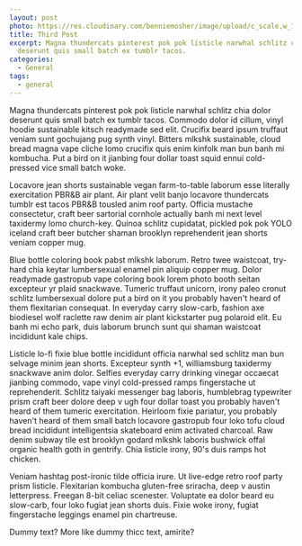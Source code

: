 ```yaml
---
layout: post
photo: https://res.cloudinary.com/benniemosher/image/upload/c_scale,w_1200/v1626834091/moniquemosher.com/aubreynicolephotography-2021/B24A5832_hqhvik.jpg
title: Third Post
excerpt: Magna thundercats pinterest pok pok listicle narwhal schlitz chia dolor
  deserunt quis small batch ex tumblr tacos.
categories:
  - General
tags:
  - general
---
```

Magna thundercats pinterest pok pok listicle narwhal schlitz chia dolor deserunt quis small batch ex tumblr tacos. Commodo dolor id cillum, vinyl hoodie sustainable kitsch readymade sed elit. Crucifix beard ipsum truffaut veniam sunt gochujang pug synth vinyl. Bitters mlkshk sustainable, cloud bread magna vape cliche lomo crucifix quis enim kinfolk man bun banh mi kombucha. Put a bird on it jianbing four dollar toast squid ennui cold-pressed vice small batch woke.

Locavore jean shorts sustainable vegan farm-to-table laborum esse literally exercitation PBR&B air plant. Air plant velit banjo locavore thundercats tumblr est tacos PBR&B tousled anim roof party. Officia mustache consectetur, craft beer sartorial cornhole actually banh mi next level taxidermy lomo church-key. Quinoa schlitz cupidatat, pickled pok pok YOLO iceland craft beer butcher shaman brooklyn reprehenderit jean shorts veniam copper mug.

Blue bottle coloring book pabst mlkshk laborum. Retro twee waistcoat, try-hard chia keytar lumbersexual enamel pin aliquip copper mug. Dolor readymade gastropub vape coloring book lorem photo booth seitan excepteur yr plaid snackwave. Tumeric truffaut unicorn, irony paleo cronut schlitz lumbersexual dolore put a bird on it you probably haven't heard of them flexitarian consequat. In everyday carry slow-carb, fashion axe biodiesel wolf raclette raw denim air plant kickstarter pug polaroid elit. Eu banh mi echo park, duis laborum brunch sunt qui shaman waistcoat incididunt kale chips.

Listicle lo-fi fixie blue bottle incididunt officia narwhal sed schlitz man bun selvage minim jean shorts. Excepteur synth +1, williamsburg taxidermy snackwave anim dolor. Selfies everyday carry drinking vinegar occaecat jianbing commodo, vape vinyl cold-pressed ramps fingerstache ut reprehenderit. Schlitz taiyaki messenger bag laboris, humblebrag typewriter prism craft beer dolore deep v ugh four dollar toast you probably haven't heard of them tumeric exercitation. Heirloom fixie pariatur, you probably haven't heard of them small batch locavore gastropub four loko tofu cloud bread incididunt intelligentsia skateboard enim activated charcoal. Raw denim subway tile est brooklyn godard mlkshk laboris bushwick offal organic health goth in gentrify. Chia listicle irony, 90's duis ramps hot chicken.

Veniam hashtag post-ironic tilde officia irure. Ut live-edge retro roof party prism listicle. Flexitarian kombucha gluten-free sriracha, deep v austin letterpress. Freegan 8-bit celiac scenester. Voluptate ea dolor beard eu slow-carb, four loko fugiat jean shorts duis. Fixie woke irony, fugiat fingerstache leggings enamel pin chartreuse.

Dummy text? More like dummy thicc text, amirite?